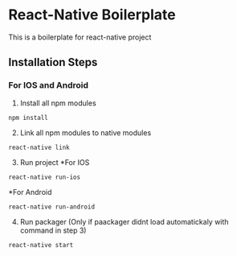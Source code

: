 # React-Native Boilerplate
This is a boilerplate for react-native project

## Installation Steps
### For IOS and Android
1. Install all npm modules
```
npm install
```
2. Link all npm modules to native modules
```
react-native link
```
3. Run project
*For IOS
```
react-native run-ios
```
*For Android
```
react-native run-android
```
4. Run packager (Only if paackager didnt load automatickaly with command in step 3)
```
react-native start
```
